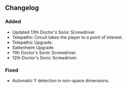 ## Changelog

### Added
- Updated 13th Doctor's Sonic Screwdriver
- Telepathic Circuit takes the player to a point of interest.
- Telepathic Upgrade.
- Sattenheim Upgrade.
- 11th Doctor's Sonic Screwdriver.
- 12th Doctor's Sonic Screwdriver.

### Fixed
- Automatic Y detection in non-space dimensions.
